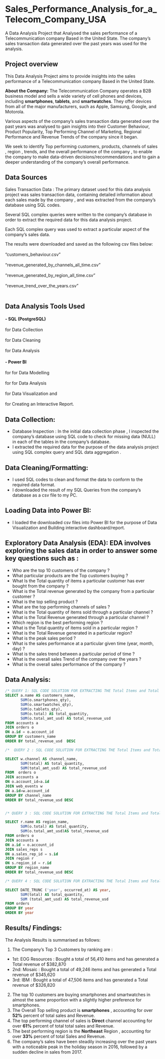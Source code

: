 # Sales_Performance_Analysis_for_a_Telecom_Company_USA
A Data Analysis Project that Analysed  the sales performance of a Telecommunication  company Based in the United State. The company’s sales transaction data generated over the past years was used for the  analysis.

## Project overview
This Data Analysis Project aims to provide  insights into the sales performance of a Telecommunication  company Based in the United State. 

__About the Company:__ The Telecommunication Company operates a B2B business model and sells a wide variety of cell phones and devices, including __smartphones__, __tablets__, and __smartwatches__.  They offer devices from all of the major manufacturers, such as Apple, Samsung, Google, and Motorola.

Various aspects of the company’s sales transaction data generated over the past years was  analysed  to gain insights into their Customer Behaviour, Product Popularity, Top Performing  Channel of Marketing, Regional Performance  and Revenue Trends of the company since it began. 

We seek to identify Top performing customers, products, channels of sales , region , trends, and the overall performance of the company , to enable the company to make data-driven decisions/recommendations and to gain a deeper understanding of the company’s overall performance. 

## Data Sources
Sales Transaction Data : The primary dataset used for this data analysis project was sales transaction data, containing detailed information about each sales made by the company , and was extracted from the company’s database using SQL codes. 


Several SQL complex queries were written to the company’s database in order to extract the required data for this  data analysis project. 

Each SQL complex query was used to extract a particular aspect of the company’s sales data. 

The results were downloaded and saved as  the following csv files below:<br> <br> “customers_behaviour.csv” <br> <br>
“revenue_generated_by_channels_all_time.csv” <br> <br>
“revenue_generated_by_region_all_time.csv” <br> <br>
“revenue_trend_over_the_years.csv” <br> <br>

## Data Analysis Tools Used
#### - SQL (PostgreSQL)  
for Data Collection <br> <br>
for Data Cleaning <br> <br>
for Data Analysis

#### - Power BI 
for for Data Modelling <br> <br>
for for Data Analysis <br> <br>
for Data Visualization and <br> <br> 
for Creating an Interactive Report. 

## Data Collection: 
- Database Inspection : In the initial data collection phase , I  inspected the company’s database using SQL code  to check for missing data (NULL) in each of the tables in the company’s database.
- I extracted the  required data for the purpose of the data analysis project using SQL complex query and SQL data aggregation .  
## Data Cleaning/Formatting: 
- I used SQL codes to clean and format the data to conform to the required data format.
- I downloaded the result of my SQL Queries from the company’s database as a csv file to my PC.
  
## Loading Data into Power BI:
- I loaded the downloaded csv files into Power BI for the purpose of Data Visualization and Building interactive dashboard/report.

## Exploratory Data Analysis (EDA): EDA involves exploring the sales data in order to answer some key questions such as :
- Who are the top 10 customers of the company ?
- What particular products are the Top customers buying ?  
- What Is the Total quantity of items a particular customer has ever bought from the company ? 
- What is the Total revenue generated by the company from a particular customer ? 
- What is the top selling product ?
- What are the top performing channels of sales ? 
- What is the Total quantity of items sold through a particular channel ?
- What is the  Total Revenue generated  through a particular channel ?
- Which region is the best performing region ? 
- What is the Total quantity of items sold in a particular region ?
- What is the  Total Revenue generated  in a particular region?
- What is the peak sales period ? 
- What is the sales performance at a particular given time (year, month, day) ?  
- What is the sales trend between a particular period of time ? 
- What is the overall sales Trend of the company over the years ? 
- What is the overall sales performance of the company ? 

## Data Analysis: 
```SQL
/* QUERY 1: SQL CODE SOLUTION FOR EXTRACTING THE Total Items and Total revenue generated by each customer  (CUSTOMERS BEHAVIOUR)  */
SELECT a.name AS customers_name,
       SUM(o.smartphones_qty),
       SUM(o.smartwatches_qty),
       SUM(o.tablets_qty),
       SUM(o.total) AS total_quantity,
       SUM(o.total_amt_usd) AS total_revenue_usd
FROM accounts a
JOIN orders o
ON a.id = o.account_id
GROUP BY customers_name
ORDER BY total_revenue_usd  DESC

/*  QUERY 2 : SQL CODE SOLUTION FOR EXTRACTING THE Total Items and Total revenue generated by the company’s various channels of sales (SALES BY CHANNELS)  */

SELECT w.channel AS channel_name,
       SUM(total) AS total_quantity,
       SUM(total_amt_usd) AS total_revenue_usd
FROM  orders o
JOIN accounts a
ON o.account_id=a.id
JOIN web_events w
ON a.id=w.account_id
GROUP BY channel_name
ORDER BY total_revenue_usd DESC


/* QUERY 3 : SQL CODE SOLUTION FOR EXTRACTING THE Total Items and Total revenue generated by the company’s various regions of operations (SALES BY REGIONS) */

SELECT r.name AS region_name,
       SUM(o.total) AS total_quantity,
       SUM(o.total_amt_usd)AS total_revenue_usd
FROM orders o
JOIN accounts a
ON a.id = o.account_id
JOIN sales_reps s
ON a.sales_rep_id = s.id
JOIN region r
ON s.region_id = r.id
GROUP BY region_name
ORDER BY total_revenue_usd DESC

/* QUERY 4 : SQL CODE SOLUTION FOR EXTRACTING THE Total Items and Total revenue trend of the company over the years since inception (REVENUE TRENDS OVER THE YEARS)  */

SELECT DATE_TRUNC ('year', occurred_at) AS year,
       SUM(total) AS total_quantity,  
       SUM (total_amt_usd) AS total_revenue_usd
FROM orders
GROUP BY year  
ORDER BY year
```

##  Results/ Findings:
The Analysis Results is summarised as follows: 
1. The Company’s Top 3  Customers by ranking are : 
 -  1st: EOG Resources : Bought a total of 56,410 items and has generated a Total revenue of  $382,870
 -  2nd: Mosaic :  Bought a total of 49,246 items and has generated a Total revenue of $345,620
 -  3rd: IBM :    Bought a total of 47,506 items and has generated a Total revenue of $326,820
2. The top 10 customers are buying smartphones and smartwatches in almost the same proportion with a slightly higher preference for smartphones.
3. The Overall Top selling product is __smartphones__ , accounting for over __52%__ percent of total sales and Revenue. 
4. The top performing channel of sales is __Direct__ channel  accounting for over __61%__ percent of total total sales and Revenue.
5. The best performing region is the __Northeast__ Region , accounting for over __33%__ percent of total  Sales and Revenue.
6. The company’s sales have been steadily increasing over the past years  with a noticeable peak in the holiday season in  2016, followed by a sudden decline in sales from 2017.  
 


